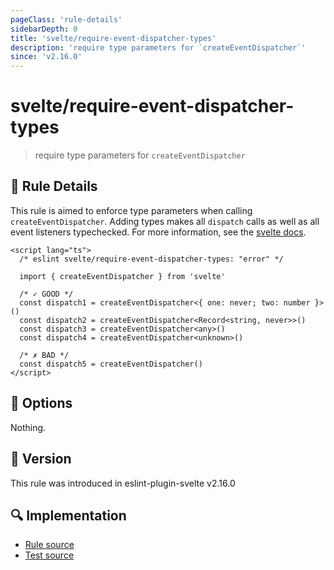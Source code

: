 ```yaml
---
pageClass: 'rule-details'
sidebarDepth: 0
title: 'svelte/require-event-dispatcher-types'
description: 'require type parameters for `createEventDispatcher`'
since: 'v2.16.0'
---
```


# svelte/require-event-dispatcher-types

> require type parameters for `createEventDispatcher`

## :book: Rule Details

This rule is aimed to enforce type parameters when calling `createEventDispatcher`. Adding types makes all `dispatch` calls as well as all event listeners typechecked. For more information, see the [svelte docs](https://github.com/sveltejs/language-tools/blob/master/docs/preprocessors/typescript.md#typing-component-events).

<ESLintCodeBlock>

<!--eslint-skip-->

```svelte
<script lang="ts">
  /* eslint svelte/require-event-dispatcher-types: "error" */

  import { createEventDispatcher } from 'svelte'

  /* ✓ GOOD */
  const dispatch1 = createEventDispatcher<{ one: never; two: number }>()
  const dispatch2 = createEventDispatcher<Record<string, never>>()
  const dispatch3 = createEventDispatcher<any>()
  const dispatch4 = createEventDispatcher<unknown>()

  /* ✗ BAD */
  const dispatch5 = createEventDispatcher()
</script>
```

</ESLintCodeBlock>

## :wrench: Options

Nothing.

## :rocket: Version

This rule was introduced in eslint-plugin-svelte v2.16.0

## :mag: Implementation

- [Rule source](https://github.com/sveltejs/eslint-plugin-svelte/blob/main/src/rules/require-event-dispatcher-types.ts)
- [Test source](https://github.com/sveltejs/eslint-plugin-svelte/blob/main/tests/src/rules/require-event-dispatcher-types.ts)
